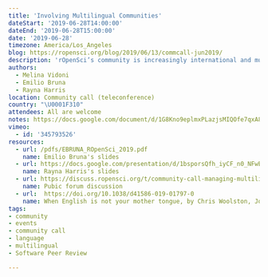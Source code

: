 ```yaml
---
title: 'Involving Multilingual Communities'
dateStart: '2019-06-28T14:00:00'
dateEnd: '2019-06-28T15:00:00'
date: '2019-06-28'
timezone: America/Los_Angeles
blog: https://ropensci.org/blog/2019/06/13/commcall-jun2019/
description: 'rOpenSci’s community is increasingly international and multilingual. While we have operated primarily in English, we now receive submissions of packages from authors whose primary language is not. As we expand our community in this way, we want to learn from the experience of other organizations. How can we manage our peer-review process and open-source projects to be welcoming to non-native English speakers? Our guest speakers included Rayna Harris, who has co-led work with The Carpentries in internationalization of curricula, and Emilio Bruna, who as editor-in-chief of Biotropica, manages a journal with a heavily tropical-country audience and authorship base.'
authors:
  - Melina Vidoni
  - Emilio Bruna
  - Rayna Harris
location: Community call (teleconference)
country: "\U0001F310"
attendees: All are welcome
notes: https://docs.google.com/document/d/1G8Kno9eplmxPLazjsMIQOfe7qxA8Gv5fhPZZD4Nrtqk/edit?usp=sharing
vimeo:
  - id: '345793526'
resources:
  - url: /pdfs/EBRUNA_ROpenSci_2019.pdf
    name: Emilio Bruna's slides
  - url: https://docs.google.com/presentation/d/1bsporsQfh_iyCF_n0_NFwERyFgy9MnJ_lKuxDSjAAkY/edit?usp=sharing
    name: Rayna Harris's slides
  - url: https://discuss.ropensci.org/t/community-call-managing-multilingual-communities/1722
    name: Pubic forum discussion
  - url:  https://doi.org/10.1038/d41586-019-01797-0
    name: When English is not your mother tongue, by Chris Woolston, Joana Osório
tags:
- community
- events
- community call
- language
- multilingual
- Software Peer Review

---
```

